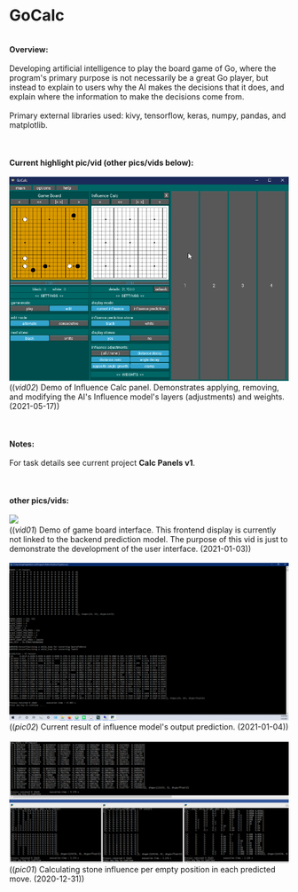 # GoCalc
\
**Overview:**\
\
Developing artificial intelligence to play the board game of Go, where the program's primary purpose is not necessarily be a great Go player, but instead to explain to users why the AI makes the decisions that it does, and explain where the information to make the decisions come from.\
\
Primary external libraries used:  kivy, tensorflow, keras, numpy, pandas, and matplotlib.\
\
\
\
**Current highlight pic/vid (other pics/vids below):**\
\
![](readme_vid02.gif)\
((*vid02*) Demo of Influence Calc panel.  Demonstrates applying, removing, and modifying the AI's Influence model's layers (adjustments) and weights.  (2021-05-17))\
\
\
\
**Notes:**\
\
For task details see current project **Calc Panels v1**.\
\
\
\
**other pics/vids:**\
\
![](readme_vid01.gif)\
((*vid01*) Demo of game board interface.  This frontend display is currently not linked to the backend prediction model.  The purpose of this vid is just to demonstrate the development of the user interface.  (2021-01-03))\
\
![](readme_pic02.png)\
((*pic02*) Current result of influence model's output prediction.  (2021-01-04))\
\
![](readme_pic01.PNG)\
((*pic01*) Calculating stone influence per empty position in each predicted move.  (2020-12-31))